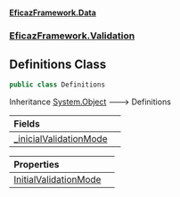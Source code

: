 #### [EficazFramework.Data](EficazFrameworkData.md 'EficazFramework Data')
### [EficazFramework.Validation](EficazFrameworkData.md#EficazFramework.Validation 'EficazFramework.Validation')

## Definitions Class

```csharp
public class Definitions
```

Inheritance [System.Object](https://docs.microsoft.com/en-us/dotnet/api/System.Object 'System.Object') &#129106; Definitions

| Fields | |
| :--- | :--- |
| [_inicialValidationMode](EficazFramework.Validation/Definitions/_inicialValidationMode.md 'EficazFramework.Validation.Definitions._inicialValidationMode') | |

| Properties | |
| :--- | :--- |
| [InitialValidationMode](EficazFramework.Validation/Definitions/InitialValidationMode.md 'EficazFramework.Validation.Definitions.InitialValidationMode') | |
